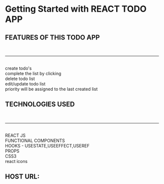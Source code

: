 # Getting Started with REACT TODO APP

## FEATURES OF THIS TODO APP
<br>
<hr>
<br>
create todo's<br>
complete the list by clicking<br>
delete todo list<br>
edit/update todo list<br>
priority will be assigned to the last created list<br>


## TECHNOLOGIES USED
<br><hr><br>
REACT JS<br>
FUNCTIONAL COMPONENTS<br>
HOOKS - USESTATE,USEEFFECT,USEREF<br>
PROPS<br>
CSS3<br>
react icons<br>

## HOST URL:<br>





